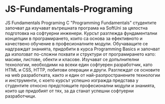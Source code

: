 # JS-Fundamentals-Programing
JS Fundamentals Programing
С "Programming Fundamentals" студентите започват да изучават вътрешната програма на SoftUni за цялостна подготовка на софтуерни инженери. 
Курсът разглежда фундаментални концепции в програмирането, които са основа за ефективното и качествено обучение в професионалните модули.
Обучаващите се надграждат знанията, придобити в курса Programming Basics и започват да използват по-сложни похвати и структури от програмирането като:
масиви, листове, обекти и класове. Изучават се допълнителни технологии, необходими на всеки един софтуерен разработчик, като HTML и CSS, HTTP,
побитови операции и други. Разглеждат се основите на web разработката, както и един от най-разпространените технологии и инструменти,
с което курсът успешно изгражда представа у студентите относно предстоящите професионални модули и знанията, които ще придобият от тях, 
за да станат успешни софтуерни разработчици.

